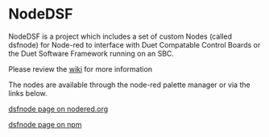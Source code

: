 # NodeDSF
NodeDSF is a project which includes a set of custom Nodes (called dsfnode) for Node-red to interface with Duet Compatable Control Boards or the Duet Software Framework running on an SBC.

Please review the [wiki](https://github.com/MintyTrebor/NodeDSF/wiki) for more information  

The nodes are available through the node-red palette manager or via the links below.  

[dsfnode page on nodered.org](https://flows.nodered.org/node/node-red-contrib-dsfnode)

[dsfnode page on npm](https://www.npmjs.com/package/node-red-contrib-dsfnode)

